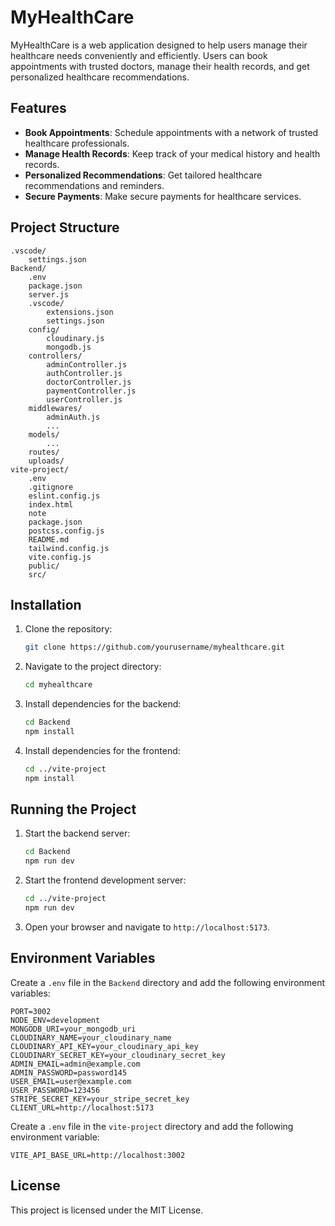 # MyHealthCare

MyHealthCare is a web application designed to help users manage their healthcare needs conveniently and efficiently. Users can book appointments with trusted doctors, manage their health records, and get personalized healthcare recommendations.

## Features

- **Book Appointments**: Schedule appointments with a network of trusted healthcare professionals.
- **Manage Health Records**: Keep track of your medical history and health records.
- **Personalized Recommendations**: Get tailored healthcare recommendations and reminders.
- **Secure Payments**: Make secure payments for healthcare services.

## Project Structure

```
.vscode/
    settings.json
Backend/
    .env
    package.json
    server.js
    .vscode/
        extensions.json
        settings.json
    config/
        cloudinary.js
        mongodb.js
    controllers/
        adminController.js
        authController.js
        doctorController.js
        paymentController.js
        userController.js
    middlewares/
        adminAuth.js
        ...
    models/
        ...
    routes/
    uploads/
vite-project/
    .env
    .gitignore
    eslint.config.js
    index.html
    note
    package.json
    postcss.config.js
    README.md
    tailwind.config.js
    vite.config.js
    public/
    src/
```

## Installation

1. Clone the repository:
    ```sh
    git clone https://github.com/yourusername/myhealthcare.git
    ```

2. Navigate to the project directory:
    ```sh
    cd myhealthcare
    ```

3. Install dependencies for the backend:
    ```sh
    cd Backend
    npm install
    ```

4. Install dependencies for the frontend:
    ```sh
    cd ../vite-project
    npm install
    ```

## Running the Project

1. Start the backend server:
    ```sh
    cd Backend
    npm run dev
    ```

2. Start the frontend development server:
    ```sh
    cd ../vite-project
    npm run dev
    ```

3. Open your browser and navigate to `http://localhost:5173`.

## Environment Variables

Create a `.env` file in the `Backend` directory and add the following environment variables:

```
PORT=3002
NODE_ENV=development
MONGODB_URI=your_mongodb_uri
CLOUDINARY_NAME=your_cloudinary_name
CLOUDINARY_API_KEY=your_cloudinary_api_key
CLOUDINARY_SECRET_KEY=your_cloudinary_secret_key
ADMIN_EMAIL=admin@example.com
ADMIN_PASSWORD=password145
USER_EMAIL=user@example.com
USER_PASSWORD=123456
STRIPE_SECRET_KEY=your_stripe_secret_key
CLIENT_URL=http://localhost:5173
```

Create a `.env` file in the `vite-project` directory and add the following environment variable:

```
VITE_API_BASE_URL=http://localhost:3002
```

## License

This project is licensed under the MIT License.